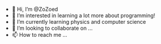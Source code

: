 - 👋 Hi, I’m @ZoZoed
- 👀 I’m interested in learning a lot more about programming!
- 🌱 I’m currently learning physics and computer science
- 💞️ I’m looking to collaborate on ...
- 📫 How to reach me ...

<!---
ZoZoed/ZoZoed is a ✨ special ✨ repository because its `README.md` (this file) appears on your GitHub profile.
You can click the Preview link to take a look at your changes.
--->
